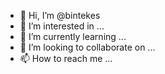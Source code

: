 - 👋 Hi, I’m @bintekes
- 👀 I’m interested in ...
- 🌱 I’m currently learning ...
- 💞️ I’m looking to collaborate on ...
- 📫 How to reach me ...

<!---
bintekes/bintekes is a ✨ special ✨ repository because its `README.md` (this file) appears on your GitHub profile.
You can click the Preview link to take a look at your changes.
--->
